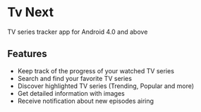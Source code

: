# Tv Next

TV series tracker app for Android 4.0 and above

Features
-------
- Keep track of the progress of your watched TV series
- Search and find your favorite TV series
- Discover highlighted TV series (Trending, Popular and more)
- Get detailed information with images
- Receive notification about new episodes airing

